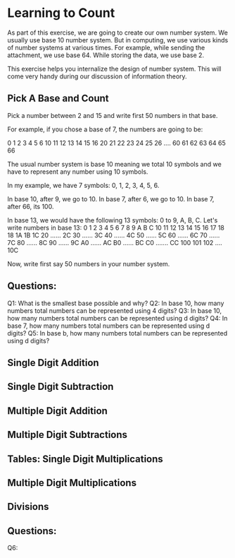 # Learning to Count
As part of this exercise, we are going to create our own number system. We usually use base 10 number system. But in computing, we use various kinds of number systems at various times. For example, while sending the attachment, we use base 64. While storing the data, we use base 2.

This exercise helps you internalize the design of number system. This will come very handy during our discussion of information theory.

## Pick A Base and Count
Pick a number between 2 and 15 and write first 50 numbers in that base.

For example, if you chose a base of 7, the numbers are going to be:

0   1   2   3   4   5   6
10  11  12  13  14  15  16
20  21  22  23  24  25  26
....
60  61  62  63  64  65  66

The usual number system is base 10 meaning we total 10 symbols and we have to represent any number using 10 symbols. 

In my example, we have 7 symbols: 0, 1, 2, 3, 4, 5, 6.

In base 10, after 9, we go to 10. In base 7, after 6, we go to 10. In base 7, after 66, its 100.

In base 13, we would have the following 13 symbols: 0 to 9, A, B, C. Let's write numbers in base 13:
0   1   2   3   4   5   6   7   8   9   A   B   C
10  11  12  13  14  15  16  17  18  18  1A  1B  1C
20  ......                                      2C
30  ......                                      3C
40  ......                                      4C
50  ......                                      5C
60  ......                                      6C
70  ......                                      7C
80  ......                                      8C
90  ......                                      9C
A0  ......                                      AC
B0  ......                                      BC
C0  .......                                     CC
100 101 102 ....                                10C

Now, write first say 50 numbers in your number system.

## Questions:
Q1: What is the smallest base possible and why?
Q2: In base 10, how many numbers total numbers can be represented using 4 digits?
Q3: In base 10, how many numbers total numbers can be represented using d digits?
Q4: In base 7, how many numbers total numbers can be represented using d digits?
Q5: In base b, how many numbers total numbers can be represented using d digits?

## Single Digit Addition

## Single Digit Subtraction

## Multiple Digit Addition

## Multiple Digit Subtractions

## Tables: Single Digit Multiplications

## Multiple Digit Multiplications

## Divisions

## Questions:
Q6: 
